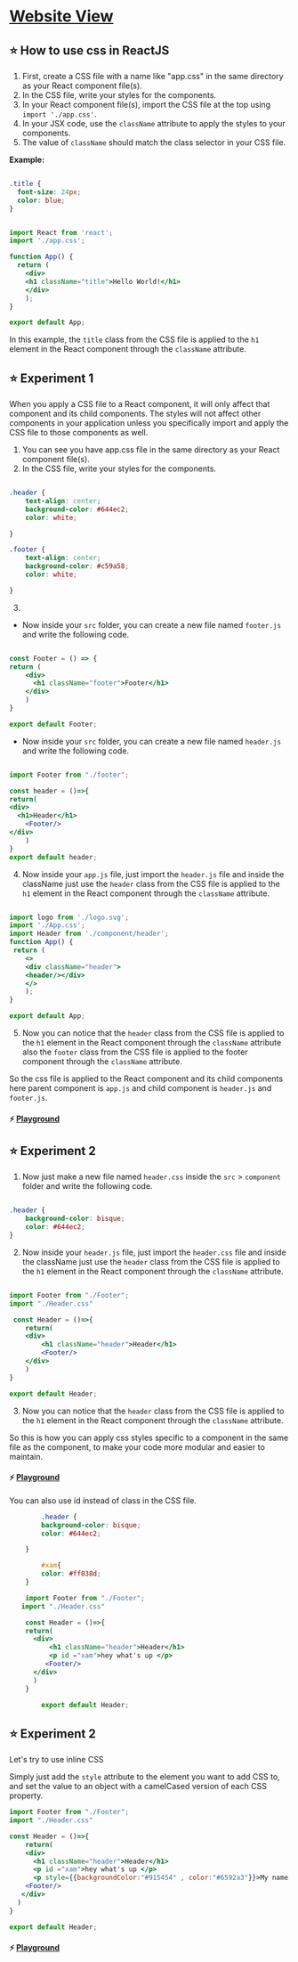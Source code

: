
# [**Website View**](https://code-xam.vercel.app/docs/react/react6)




## ⭐ How to use css in ReactJS


1. First, create a CSS file with a name like "app.css" in the same directory as your React component file(s).
2. In the CSS file, write your styles for the components.
3. In your React component file(s), import the CSS file at the top using ```import './app.css'```.
4. In your JSX code, use the ```className``` attribute to apply the styles to your components.
5. The value of `className` should match the class selector in your CSS file.

**Example:**
```css filename="app.css"

.title {
  font-size: 24px;
  color: blue;
}
```
```jsx filename="app.js" /className="title"/

import React from 'react';
import './app.css';

function App() {
  return (
    <div>
    <h1 className="title">Hello World!</h1>
    </div>
    );
}

export default App;
```
In this example, the ``title`` class from the CSS file is applied to the `h1` element in the React component through the ``className`` attribute.


## ⭐ Experiment 1

When you apply a CSS file to a React component, it will only affect that component and its child components. The styles will not affect other components in your application unless you specifically import and apply the CSS file to those components as well. </h2>


1. You can see you have app.css file in the same directory as your React component file(s).
2. In the CSS file, write your styles for the components.
```css filename="app.css"

.header {
    text-align: center;
    background-color: #644ec2;
    color: white;

}

.footer {
    text-align: center;
    background-color: #c59a58;
    color: white;

}
```
3.

- Now inside your ``src`` folder, you can create a new file named ``footer.js`` and write the following code.
```jsx filename="footer.js"

const Footer = () => {
return (
    <div>
      <h1 className="footer">Footer</h1>
    </div>
    )
}

export default Footer;
```
- Now inside your ``src`` folder, you can create a new file named ``header.js`` and write the following code.

```jsx filename="header.js"

import Footer from "./footer";

const header = ()=>{
return(
<div>
  <h1>Header</h1>
    <Footer/>
</div>
    )
}
export default header;
```

4. Now inside your ``app.js`` file, just import the ``header.js`` file and inside the className just use the ``header`` class from the CSS file is applied to the ``h1`` element in the React component through the ``className`` attribute.

```jsx filename="app.js" /<div className="header">/

import logo from './logo.svg';
import './App.css';
import Header from './component/header';
function App() {
 return (
    <>
    <div className="header">
    <header/></div>
    </>
    );
}

export default App;
```

5. Now you can notice that the ``header`` class from the CSS file is applied to the ``h1`` element in the React component through the ``className`` attribute also the ``footer`` class from the CSS file is applied to the footer component through the ``className`` attribute.

So the css file is applied to the React component and its child components here parent component is ``app.js`` and child component is ``header.js`` and ``footer.js``.


#### ⚡ [Playground](https://stackblitz.com/edit/react-ts-unwzwa?devToolsHeight=33&file=App.tsx)




## ⭐ Experiment 2


1. Now just make a new file named ``header.css`` inside the ``src`` > ``component`` folder and write the following code.

```css filename="header.css"

.header {
    background-color: bisque;
    color: #644ec2;
}
```
2. Now inside your ``header.js`` file, just import the ``header.css`` file and inside the className just use the ``header`` class from the CSS file is applied to the ``h1`` element in the React component through the ``className`` attribute.

```jsx filename="header.js" /className="header"/

import Footer from "./Footer";
import "./Header.css"

 const Header = ()=>{
    return(
    <div>
        <h1 className="header">Header</h1>
        <Footer/>
    </div>
    )
}

export default Header;
```

3. Now you can notice that the ``header`` class from the CSS file is applied to the ``h1`` element in the React component through the ``className`` attribute.

So this is how you can apply css styles specific to a component in the same file as the component, to make your code more modular and easier to maintain.

#### ⚡ [Playground](https://stackblitz.com/edit/react-ts-4vb8wt?devToolsHeight=33&file=src/components/Header.jsx)

    

You can also use id instead of class in the CSS file.

```css filename="header.css"
        .header {
        background-color: bisque;
        color: #644ec2;

    }

        #xam{
        color: #ff038d;
    }
```
```jsx filename="header.js" /<p id ="xam">/
    import Footer from "./Footer";
   import "./Header.css"

    const Header = ()=>{
    return(
      <div>
          <h1 className="header">Header</h1>
          <p id ="xam">hey what's up </p>
         <Footer/>
      </div>
      )
    }

        export default Header;
```

## ⭐ Experiment 2


 Let's try to use inline CSS 

Simply just add the ``style`` attribute to the element you want to add CSS to, and set the value to an object with a camelCased version of each CSS property.

```jsx filename="header.js" /style={{backgroundColor:"#915454" , color:"#6592a3"}}/
import Footer from "./Footer";
import "./Header.css"

const Header = ()=>{
    return(
    <div>
      <h1 className="header">Header</h1>
      <p id ="xam">hey what's up </p>
      <p style={{backgroundColor:"#915454" , color:"#6592a3"}}>My name is xam</p>
    <Footer/>
   </div>
  )
}

export default Header;
```


#### ⚡ [Playground](https://stackblitz.com/edit/react-ts-xd4tk9?devToolsHeight=33&file=src/components/Header.jsx)

